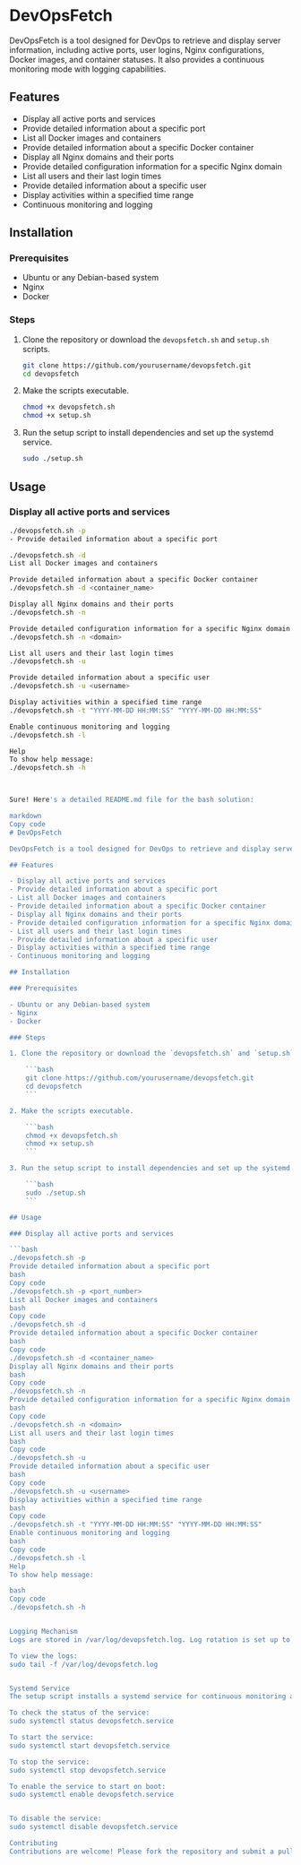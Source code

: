 # DevOpsFetch

DevOpsFetch is a tool designed for DevOps to retrieve and display server information, including active ports, user logins, Nginx configurations, Docker images, and container statuses. It also provides a continuous monitoring mode with logging capabilities.

## Features

- Display all active ports and services
- Provide detailed information about a specific port
- List all Docker images and containers
- Provide detailed information about a specific Docker container
- Display all Nginx domains and their ports
- Provide detailed configuration information for a specific Nginx domain
- List all users and their last login times
- Provide detailed information about a specific user
- Display activities within a specified time range
- Continuous monitoring and logging

## Installation

### Prerequisites

- Ubuntu or any Debian-based system
- Nginx
- Docker

### Steps

1. Clone the repository or download the `devopsfetch.sh` and `setup.sh` scripts.

    ```bash
    git clone https://github.com/yourusername/devopsfetch.git
    cd devopsfetch
    ```

2. Make the scripts executable.

    ```bash
    chmod +x devopsfetch.sh
    chmod +x setup.sh
    ```

3. Run the setup script to install dependencies and set up the systemd service.

    ```bash
    sudo ./setup.sh
    ```

## Usage

### Display all active ports and services

```bash
./devopsfetch.sh -p
- Provide detailed information about a specific port

./devopsfetch.sh -d
List all Docker images and containers

Provide detailed information about a specific Docker container
./devopsfetch.sh -d <container_name>

Display all Nginx domains and their ports
./devopsfetch.sh -n

Provide detailed configuration information for a specific Nginx domain
./devopsfetch.sh -n <domain>

List all users and their last login times
./devopsfetch.sh -u

Provide detailed information about a specific user
./devopsfetch.sh -u <username>

Display activities within a specified time range
./devopsfetch.sh -t "YYYY-MM-DD HH:MM:SS" "YYYY-MM-DD HH:MM:SS"

Enable continuous monitoring and logging
./devopsfetch.sh -l

Help
To show help message:
./devopsfetch.sh -h



Sure! Here's a detailed README.md file for the bash solution:

markdown
Copy code
# DevOpsFetch

DevOpsFetch is a tool designed for DevOps to retrieve and display server information, including active ports, user logins, Nginx configurations, Docker images, and container statuses. It also provides a continuous monitoring mode with logging capabilities.

## Features

- Display all active ports and services
- Provide detailed information about a specific port
- List all Docker images and containers
- Provide detailed information about a specific Docker container
- Display all Nginx domains and their ports
- Provide detailed configuration information for a specific Nginx domain
- List all users and their last login times
- Provide detailed information about a specific user
- Display activities within a specified time range
- Continuous monitoring and logging

## Installation

### Prerequisites

- Ubuntu or any Debian-based system
- Nginx
- Docker

### Steps

1. Clone the repository or download the `devopsfetch.sh` and `setup.sh` scripts.

    ```bash
    git clone https://github.com/yourusername/devopsfetch.git
    cd devopsfetch
    ```

2. Make the scripts executable.

    ```bash
    chmod +x devopsfetch.sh
    chmod +x setup.sh
    ```

3. Run the setup script to install dependencies and set up the systemd service.

    ```bash
    sudo ./setup.sh
    ```

## Usage

### Display all active ports and services

```bash
./devopsfetch.sh -p
Provide detailed information about a specific port
bash
Copy code
./devopsfetch.sh -p <port_number>
List all Docker images and containers
bash
Copy code
./devopsfetch.sh -d
Provide detailed information about a specific Docker container
bash
Copy code
./devopsfetch.sh -d <container_name>
Display all Nginx domains and their ports
bash
Copy code
./devopsfetch.sh -n
Provide detailed configuration information for a specific Nginx domain
bash
Copy code
./devopsfetch.sh -n <domain>
List all users and their last login times
bash
Copy code
./devopsfetch.sh -u
Provide detailed information about a specific user
bash
Copy code
./devopsfetch.sh -u <username>
Display activities within a specified time range
bash
Copy code
./devopsfetch.sh -t "YYYY-MM-DD HH:MM:SS" "YYYY-MM-DD HH:MM:SS"
Enable continuous monitoring and logging
bash
Copy code
./devopsfetch.sh -l
Help
To show help message:

bash
Copy code
./devopsfetch.sh -h


Logging Mechanism
Logs are stored in /var/log/devopsfetch.log. Log rotation is set up to rotate daily and keep 7 days of logs.

To view the logs:
sudo tail -f /var/log/devopsfetch.log


Systemd Service
The setup script installs a systemd service for continuous monitoring and logging. The service is enabled and started automatically.

To check the status of the service:
sudo systemctl status devopsfetch.service

To start the service:
sudo systemctl start devopsfetch.service

To stop the service:
sudo systemctl stop devopsfetch.service

To enable the service to start on boot:
sudo systemctl enable devopsfetch.service


To disable the service:
sudo systemctl disable devopsfetch.service

Contributing
Contributions are welcome! Please fork the repository and submit a pull request.
